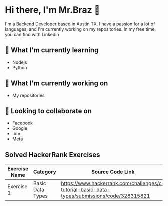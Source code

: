 # Hi there, I'm Mr.Braz 👋

I'm a Backend Developer based in Austin TX. I have a passion for a lot of languages, and I'm currently working on my repositories. In my free time, you can find with Linkedin

## 🌱 What I'm currently learning
- Nodejs
- Python

## 💼 What I'm currently working on
- My repositories

## 🤝 Looking to collaborate on
- Facebook
- Google
- Ibm
- Meta

## Solved HackerRank Exercises

| Exercise Name   | Category         | Source Code Link     |
| --------------- | ---------------- | --------------------------------------------------------------------------------------------   |
| Exercise 1      | Basic Data Types | https://www.hackerrank.com/challenges/c-tutorial-basic-data-types/submissions/code/328315821   |



